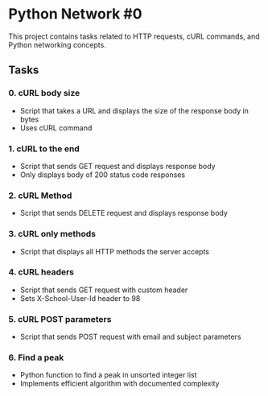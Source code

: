 # Python Network #0

This project contains tasks related to HTTP requests, cURL commands, and Python networking concepts.

## Tasks

### 0. cURL body size
- Script that takes a URL and displays the size of the response body in bytes
- Uses cURL command

### 1. cURL to the end
- Script that sends GET request and displays response body
- Only displays body of 200 status code responses

### 2. cURL Method
- Script that sends DELETE request and displays response body

### 3. cURL only methods
- Script that displays all HTTP methods the server accepts

### 4. cURL headers
- Script that sends GET request with custom header
- Sets X-School-User-Id header to 98

### 5. cURL POST parameters
- Script that sends POST request with email and subject parameters

### 6. Find a peak
- Python function to find a peak in unsorted integer list
- Implements efficient algorithm with documented complexity